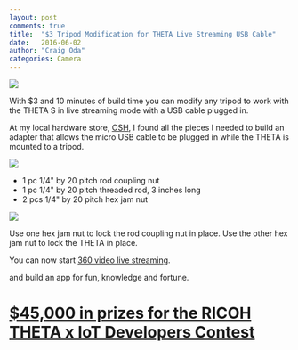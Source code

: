 ```yaml
---
layout: post
comments: true
title:  "$3 Tripod Modification for THETA Live Streaming USB Cable"
date:   2016-06-02
author: "Craig Oda"
categories: Camera
---
```

![](/blog/img/2016-06/usb-tripod.png)

With $3 and 10 minutes of build time you can modify any tripod to work with the THETA S in live
streaming mode with a USB cable plugged in.

At my local hardware store, [OSH](http://www.osh.com/), I found all the
pieces I needed to build an adapter that allows the micro USB cable to be
plugged in while the THETA is mounted to a tripod.

![](/blog/img/2016-06/hardware.png)

- 1 pc 1/4" by 20 pitch rod coupling nut
- 1 pc 1/4" by 20 pitch threaded rod, 3 inches long
- 2 pcs 1/4" by 20 pitch hex jam nut

![](/blog/img/2016-06/usb-hardware.png)

Use one hex jam nut to lock the rod coupling nut in place. Use the other
hex jam nut to lock the THETA in place.

You can now start [360 video live streaming](http://theta360.guide/community-document/community.html#_video_live_streaming).

and build an app for fun, knowledge and fortune.
# [$45,000 in prizes for the RICOH THETA x IoT Developers Contest](http://theta360.guide/contest/)
